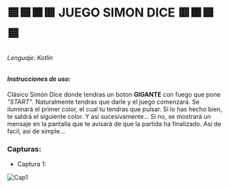 # 🟦🟩🟧🟥 JUEGO **SIMON DICE 🟥🟧🟩🟦**

###### Lenguaje: Kotlin

#### _*Instrucciones de uso:*_

Clásico Simón Dice donde tendras un boton **GIGANTE** con fuego que pone *_"START"_*. Naturalmente tendras que darle y el juego comenzará. Se iluminará el primer color, el cual tu tendras que pulsar. Si lo has hecho bien, te saldrá el siguiente color. Y así sucesivamente... Si no, se mostrará un mensaje en la pantalla que te avisará de que la partida ha finalizado. Así de facil, así de simple...

### Capturas:

- Captura 1:

![Cap1](https://cdn.discordapp.com/attachments/830402260336508938/1041648120716611584/Cap1.png)

